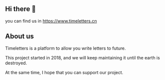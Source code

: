## Hi there 👋

you can find us in https://www.timeletters.cn

## About us

Timeletters is a platform to allow you write letters to future.

This project started in 2018, and we will keep maintaining it until the earth is destroyed.

At the same time, I hope that you can support our project.
